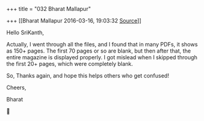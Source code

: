 +++
title = "032 Bharat Mallapur"

+++
[[Bharat Mallapur	2016-03-16, 19:03:32 [Source](https://groups.google.com/g/samskrita/c/lEK5fPdaArI)]]



Hello SriKanth,

  

Actually, I went through all the files, and I found that in many PDFs, it shows as 150+ pages. The first 70 pages or so are blank, but then after that, the entire magazine is displayed properly. I got mislead when I skipped through the first 20+ pages, which were completely blank.

  

So, Thanks again, and hope this helps others who get confused!

  

Cheers,

Bharat



